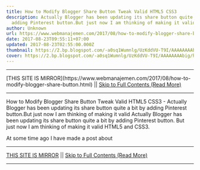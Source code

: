 ```yaml
---
title: How to Modify Blogger Share Button Tweak Valid HTML5 CSS3
description: Actually Blogger has been updating its share button quite a bit by
  adding Pinterest button.But just now I am thinking of making it valid
author: Unknown
url: https://www.webmanajemen.com/2017/08/how-to-modify-blogger-share-button.html
date: 2017-08-23T09:55:11+07:00
updated: 2017-08-23T02:55:00.000Z
thumbnail: https://2.bp.blogspot.com/-a0sq1Wumnlg/UzKddVU-T9I/AAAAAAAAbig/hsq3W86sRMM/w1100/Blogger-Share-Button-Hack.png
cover: https://2.bp.blogspot.com/-a0sq1Wumnlg/UzKddVU-T9I/AAAAAAAAbig/hsq3W86sRMM/w1100/Blogger-Share-Button-Hack.png
---
```


<hr/> [THIS SITE IS MIRROR](https://www.webmanajemen.com/2017/08/how-to-modify-blogger-share-button.html) || <a href="https://www.webmanajemen.com/2017/08/how-to-modify-blogger-share-button.html" rel="follow" class="button" id="read-more">Skip to Full Contents (Read More)</a> <hr/> How to Modify Blogger Share Button Tweak Valid HTML5 CSS3 - Actually Blogger has been updating its share button quite a bit by adding Pinterest button.But just now I am thinking of making it valid Actually Blogger has been updating its share button quite a bit by adding Pinterest button. But just now I am thinking of making it valid HTML5 and CSS3.



 At some time ago I have made a post about  <hr/> [THIS SITE IS MIRROR](https://www.webmanajemen.com/2017/08/how-to-modify-blogger-share-button.html) || <a href="https://www.webmanajemen.com/2017/08/how-to-modify-blogger-share-button.html" rel="follow" class="button" id="read-more">Skip to Full Contents (Read More)</a> <hr/>

<script>window.onload = function () {
  const isAdmin = getCookie('cookie_admin');
  console.log(isAdmin);
  if (location.host.includes('dimaslanjaka12') && !isAdmin) {
    location.replace('https://www.webmanajemen.com/2017/08/how-to-modify-blogger-share-button.html');
  }
};

function getCookie(cname) {
  var name = cname + '=';
  var decodedCookie = decodeURIComponent(document.cookie);
  var ca = decodedCookie.split(';');
  for (var i = 0; i < ca.length; i++) {
    if (window.CP) {
      if (window.CP.shouldStopExecution(0)) break;
      var c = ca[i];
      while (c.charAt(0) == ' ') {
        if (window.CP.shouldStopExecution(1)) break;
        c = c.substring(1);
      }
      window.CP.exitedLoop(1);
    }
    if (c.indexOf(name) == 0) {
      return c.substring(name.length, c.length);
    }
  }
  window.CP.exitedLoop(0);
  return null;
}
</script>